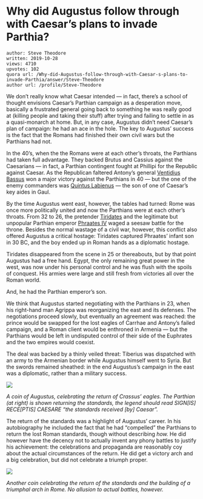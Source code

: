 # Why did Augustus follow through with Caesar’s plans to invade Parthia?

	author: Steve Theodore
	written: 2019-10-28
	views: 4710
	upvotes: 102
	quora url: /Why-did-Augustus-follow-through-with-Caesar-s-plans-to-invade-Parthia/answer/Steve-Theodore
	author url: /profile/Steve-Theodore


We don’t really know what Caesar intended — in fact, there’s a school of thought envisions Caesar’s Parthian campaign as a desperation move, basically a frustrated general going back to something he was really good at (killing people and taking their stuff) after trying and failing to settle in as a quasi-monarch at home. But, in any case, Augustus didn’t need Caesar’s plan of campaign: he had an ace in the hole. The key to Augustus’ success is the fact that the Romans had finished their own civil wars but the Parthians had not.

In the 40’s, when the the Romans were at each other’s throats, the Parthians had taken full advantage. They backed Brutus and Cassius against the Caesarians — in fact, a Parthian contingent fought at Phillipi for the Republic against Caesar. As the Republican faltered Antony’s general [Ventidius Bassus](https://en.wikipedia.org/wiki/Publius_Ventidius_Bassus) won a major victory against the Parthians in 40 — but the one of the enemy commanders was [Quintus Labienus](https://en.wikipedia.org/wiki/Quintus_Labienus) — the son of one of Caesar’s key aides in Gaul.

By the time Augustus went east, however, the tables had turned: Rome was once more politically united and now the Parthians were at each other’s throats. From 32 to 26, the pretender [Tiridates](https://en.wikipedia.org/wiki/Tiridates_II_of_Parthia) and the legitimate but unpopular Parthian emperor [Phraates IV](https://en.wikipedia.org/wiki/Phraates_IV) waged a seesaw battle for the throne. Besides the normal wastage of a civil war, however, this conflict also offered Augustus a critical hostage: Tiridates captured Phraates’ infant son in 30 BC, and the boy ended up in Roman hands as a diplomatic hostage.

Tiridates disappeared from the scene in 25 or thereabouts, but by that point Augustus had a free hand. Egypt, the only remaining great power in the west, was now under his personal control and he was flush with the spoils of conquest. His armies were large and still fresh from victories all over the Roman world.

And, he had the Parthian emperor’s son.

We think that Augustus started negotiating with the Parthians in 23, when his right-hand man Agrippa was reorganizing the east and its defenses. The negotiations proceed slowly, but eventually an agreement was reached: the prince would be swapped for the lost eagles of Carrhae and Antony’s failed campaign, and a Roman client would be enthroned in Armenia — but the Parthians would be left in undisputed control of their side of the Euphrates and the two empires would coexist.

The deal was backed by a thinly veiled threat: Tiberius was dispatched with an army to the Armenian border while Augustus himself went to Syria. But the swords remained sheathed: in the end Augustus’s campaign in the east was a diplomatic, rather than a military success.

![](https://qph.fs.quoracdn.net/main-qimg-8839a3e38e9b9e7c6e7ee147784f0210)

_A coin of Augustus, celebrating the return of Crassus’ eagles. The Parthian (at right) is shown returning the standards, the legend should read SIGN[IS] RECE[PTIS] CAESARE “the standards received [by] Caesar”._ 

The return of the standards was a highlight of Augustus’ career. In his autobiography he included the fact that he had “compelled” the Parthians to return the lost Roman standards, though without describing _how._ He did however have the decency not to actually invent any phony battles to justify his achievement: the celebrations and propaganda are reasonably coy about the actual circumstances of the return. He did get a victory arch and a big celebration, but did not celebrate a triumph proper.

![](https://qph.fs.quoracdn.net/main-qimg-de223c80e171a12dafff0255f3fb82c5)

_Another coin celebrating the return of the standards and the building of a triumphal arch in Rome. No allusion to actual battles, however._ 

